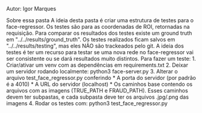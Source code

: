 Autor: Igor Marques

Sobre essa pasta
    A ideia desta pasta é criar uma estrutura de testes para o face-regressor. Os testes são para as coordenadas de ROI, retornadas na requisição. Para comparar os resultados dos testes existe um ground truth em "../../results/ground_truth". Os testes realizados ficam salvos em "../../results/testing", mas eles NÃO são trackeados pelo git. A ideia dos testes é ter um recurso para testar se uma nova rede no face-regressor vai ser consistente ou se dará resultados muito distintos.
    Para fazer um teste:
        1. Criar/ativar um venv com as dependências em requirements.txt
        2. Deixar um servidor rodando localmente:
            python3 face-server.py
        3. Alterar o arquivo test_face_regressor.py conferindo
            * A porta do servidor (por padrão é a 4010)
            * A URL do servidor (localhost)
            * Os caminhos base contendo os arquivos com as imagens (TRUE_PATH e FRAUD_PATH). Esses caminhos devem ter subpastas, e cada subpasta deve ter os arquivos .jpg/.png das imagens
        4. Rodar os testes com:
            python3 test_face_regressor.py
